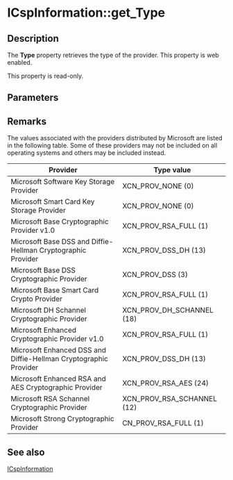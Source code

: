 # ICspInformation::get_Type

## Description

The **Type** property retrieves the type of the provider. This property is web enabled.

This property is read-only.

## Parameters

## Remarks

The values associated with the providers distributed by Microsoft are listed in the following table. Some of these providers may not be included on all operating systems and others may be included instead.

| Provider | Type value |
| --- | --- |
| Microsoft Software Key Storage Provider | XCN_PROV_NONE (0) |
| Microsoft Smart Card Key Storage Provider | XCN_PROV_NONE (0) |
| Microsoft Base Cryptographic Provider v1.0 | XCN_PROV_RSA_FULL (1) |
| Microsoft Base DSS and Diffie-Hellman Cryptographic Provider | XCN_PROV_DSS_DH (13) |
| Microsoft Base DSS Cryptographic Provider | XCN_PROV_DSS (3) |
| Microsoft Base Smart Card Crypto Provider | XCN_PROV_RSA_FULL (1) |
| Microsoft DH Schannel Cryptographic Provider | XCN_PROV_DH_SCHANNEL (18) |
| Microsoft Enhanced Cryptographic Provider v1.0 | XCN_PROV_RSA_FULL (1) |
| Microsoft Enhanced DSS and Diffie-Hellman Cryptographic Provider | XCN_PROV_DSS_DH (13) |
| Microsoft Enhanced RSA and AES Cryptographic Provider | XCN_PROV_RSA_AES (24) |
| Microsoft RSA Schannel Cryptographic Provider | XCN_PROV_RSA_SCHANNEL (12) |
| Microsoft Strong Cryptographic Provider | CN_PROV_RSA_FULL (1) |

## See also

[ICspInformation](https://learn.microsoft.com/windows/desktop/api/certenroll/nn-certenroll-icspinformation)